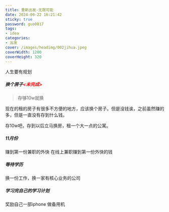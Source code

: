 ```yaml
---
title: 重新出发-无限可能
date: 2024-09-22 16:21:42
sticky: true
password: guo0817
tags:
- idea
categories:
- 出发
cover: /images/headimg/002jihua.jpeg
coverWidth: 1200
coverHeight: 320
---
```


人生要有规划

<!-- more -->

##### 换个房子<font color="red"><未完成></font>

> 存够10w就换

现在的租的房子有很多不方便的地方，应该换个房子。但是没钱诶，之前虽然赚的多，但是一直没有存到什么钱。

存10w吧，存到以后立马换房，租一个大一点的公寓。

##### 11月份

赚到第一份兼职的外快    在线上兼职赚到第一份外快的钱

##### 等待学历

换一份工作，换一家有核心业务的公司

##### 学习完自己的学习计划

奖励自己一部iphone 做备用机









